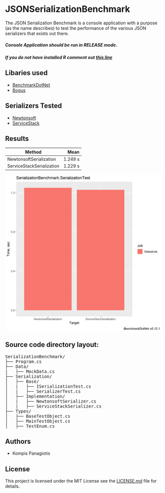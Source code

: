 # JSONSerializationBenchmark

The JSON Serialization Benchmark is a console application with a purpose (as the name describes) to test the performance of the various JSON serializers that exists out there.

##### Console Application should be run in RELEASE mode.
##### If you do not have installed R comment out [this line](https://github.com/PKompis/.NETSerializationBenchmark/blob/main/SerializationBenchmark/Program.cs#L12)


## Libaries used

- [BenchmarkDotNet](https://github.com/dotnet/BenchmarkDotNet)
- [Bogus](https://github.com/bchavez/Bogus)

## Serializers Tested
- [Newtonsoft](https://www.newtonsoft.com/json)
- [ServiceStack](https://github.com/ServiceStack/ServiceStack.Text)


## Results

|                    Method |    Mean |
|-------------------------- |--------:|
|   NewtonsoftSerialization | 1.249 s |
| ServiceStackSerialization | 1.229 s |

![alt text](Results.png "Title")


## Source code directory layout:

<pre>
SerializationBenchmark/
├── Program.cs
├── Data/
|   ├── MockData.cs
├── Serialization/
│   ├── Base/
│   |   ├── ISerializationTest.cs
│   |   ├── SerializerTest.cs
│   ├── Implementation/
│   |   ├── NewtonsoftSerializer.cs
│   |   ├── ServiceStackSerializer.cs
├── Types/
│   ├── BaseTestObject.cs
│   ├── MainTestObject.cs
│   ├── TestEnum.cs
</pre>

## Authors

- Kompis Panagiotis


## License

This project is licensed under the MIT License see the [LICENSE.md](https://github.com/PKompis/.NETSerializationBenchmark/blob/main/LICENSE) file for details.